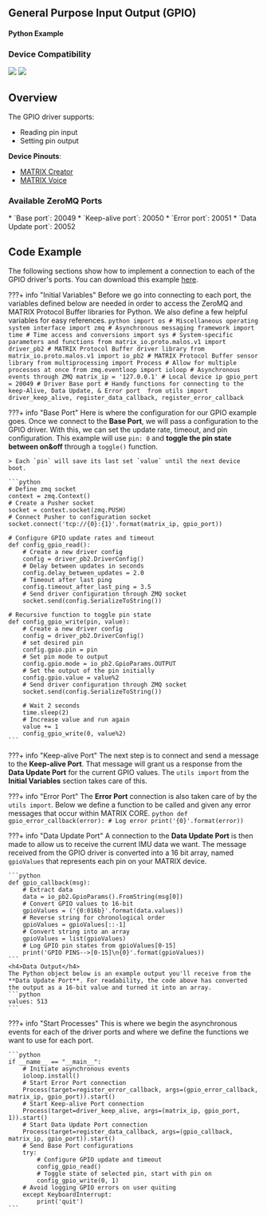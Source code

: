 <h2 style="padding-top:0">General Purpose Input Output (GPIO)</h2>
<h4 style="padding-top:0">Python Example</h4>

### Device Compatibility
<img class="creator-compatibility-icon" src="../../img/creator-icon.svg">
<img class="voice-compatibility-icon" src="../../img/voice-icon.svg">

## Overview

The GPIO driver supports:

* Reading pin input
* Setting pin output

**Device Pinouts**:

* [MATRIX Creator](/matrix-creator/resources/pinout.md)
* [MATRIX Voice](/matrix-voice/resources/pinout.md)

<h3 style="padding-top:0">Available ZeroMQ Ports</h3>
* `Base port`: 20049
* `Keep-alive port`: 20050
* `Error port`: 20051
* `Data Update port`: 20052

## Code Example
The following sections show how to implement a connection to each of the GPIO driver's ports. You can download this example <a href="https://github.com/matrix-io/matrix-core-examples/blob/master/python/gpio.py" target="_blank">here</a>.

<!-- Initial Variables -->
???+ info "Initial Variables"
    Before we go into connecting to each port, the variables defined below are needed in order to access the ZeroMQ and MATRIX Protocol Buffer libraries for Python. We also define a few helpful variables for easy references.
    ```python
    import os # Miscellaneous operating system interface
    import zmq # Asynchronous messaging framework
    import time # Time access and conversions
    import sys # System-specific parameters and functions
    from matrix_io.proto.malos.v1 import driver_pb2 # MATRIX Protocol Buffer driver library
    from matrix_io.proto.malos.v1 import io_pb2 # MATRIX Protocol Buffer sensor library
    from multiprocessing import Process # Allow for multiple processes at once
    from zmq.eventloop import ioloop # Asynchronous events through ZMQ
    matrix_ip = '127.0.0.1' # Local device ip
    gpio_port = 20049 # Driver Base port
    # Handy functions for connecting to the keep-Alive, Data Update, & Error port 
    from utils import driver_keep_alive, register_data_callback, register_error_callback
    ```

<!-- Base PORT -->
???+ info "Base Port"
    Here is where the configuration for our GPIO example goes. Once we connect to the **Base Port**, we will pass a configuration to the GPIO driver. With this, we can set the update rate, timeout, and pin configuration. This example will use `pin: 0` and **toggle the pin state between on&off** through a `toggle()` function.

    > Each `pin` will save its last set `value` until the next device boot.

    ```python
    # Define zmq socket
    context = zmq.Context()
    # Create a Pusher socket
    socket = context.socket(zmq.PUSH)
    # Connect Pusher to configuration socket
    socket.connect('tcp://{0}:{1}'.format(matrix_ip, gpio_port))

    # Configure GPIO update rates and timeout
    def config_gpio_read():
        # Create a new driver config
        config = driver_pb2.DriverConfig()
        # Delay between updates in seconds
        config.delay_between_updates = 2.0
        # Timeout after last ping
        config.timeout_after_last_ping = 3.5
        # Send driver configuration through ZMQ socket
        socket.send(config.SerializeToString())

    # Recursive function to toggle pin state
    def config_gpio_write(pin, value):
        # Create a new driver config
        config = driver_pb2.DriverConfig()
        # set desired pin
        config.gpio.pin = pin
        # Set pin mode to output
        config.gpio.mode = io_pb2.GpioParams.OUTPUT
        # Set the output of the pin initially
        config.gpio.value = value%2
        # Send driver configuration through ZMQ socket
        socket.send(config.SerializeToString())

        # Wait 2 seconds
        time.sleep(2)
        # Increase value and run again
        value += 1
        config_gpio_write(0, value%2)
    ```

<!-- Keep-alive PORT -->
???+ info "Keep-alive Port"
    The next step is to connect and send a message to the **Keep-alive Port**. That message will grant us a response from the **Data Update Port** for the current GPIO values. The `utils import` from the **Initial Variables** section takes care of this.

<!-- Error PORT -->
???+ info "Error Port"
    The **Error Port** connection is also taken care of by the `utils import`. Below we define a function to be called and given any error messages that occur within MATRIX CORE.
    ```python
    def gpio_error_callback(error):
        # Log error
        print('{0}'.format(error))
    ```

<!-- Data Update PORT -->
???+ info "Data Update Port"
    A connection to the **Data Update Port** is then made to allow us to receive the current IMU data we want. The message received from the GPIO driver is converted into a 16 bit array, named `gpioValues` that represents each pin on your MATRIX device.

    ```python
    def gpio_callback(msg):
        # Extract data
        data = io_pb2.GpioParams().FromString(msg[0])
        # Convert GPIO values to 16-bit
        gpioValues = ('{0:016b}'.format(data.values))
        # Reverse string for chronological order
        gpioValues = gpioValues[::-1]
        # Convert string into an array
        gpioValues = list(gpioValues)
        # Log GPIO pin states from gpioValues[0-15]
        print('GPIO PINS-->[0-15]\n{0}'.format(gpioValues))
    ```
    <h4>Data Output</h4>
    The Python object below is an example output you'll receive from the **Data Update Port**. For readability, the code above has converted the output as a 16-bit value and turned it into an array.
    ```python
    values: 513
    ```

<!-- Start Process -->
???+ info "Start Processes"
    This is where we begin the asynchronous events for each of the driver ports and where we define the functions we want to use for each port.

    ```python
    if __name__ == "__main__":
        # Initiate asynchronous events
        ioloop.install()
        # Start Error Port connection
        Process(target=register_error_callback, args=(gpio_error_callback, matrix_ip, gpio_port)).start()
        # Start Keep-alive Port connection
        Process(target=driver_keep_alive, args=(matrix_ip, gpio_port, 1)).start()
        # Start Data Update Port connection
        Process(target=register_data_callback, args=(gpio_callback, matrix_ip, gpio_port)).start()
        # Send Base Port configurations
        try:
            # Configure GPIO update and timeout
            config_gpio_read()
            # Toggle state of selected pin, start with pin on
            config_gpio_write(0, 1)
        # Avoid logging GPIO errors on user quiting
        except KeyboardInterrupt:
            print('quit')
    ```